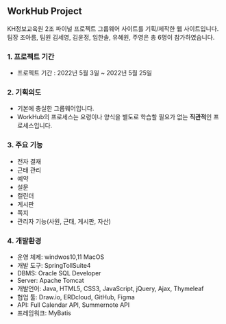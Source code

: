 ## WorkHub Project
KH정보교육원 2조 파이널 프로젝트 그룹웨어 사이트를 기획/제작한 웹 사이트입니다.<br/>
팀장 조아름, 팀원 김세영, 김윤정, 임한솔, 유혜원, 주영은 총 6명이 참가하였습니다.<br/>

### 1. 프로젝트 기간
- 프로젝트 기간 : 2022년 5월 3일 ~ 2022년 5월 25일
### 2. 기획의도
- 기본에 충실한 그룹웨어입니다.
- WorkHub의 프로세스는 요령이나 양식을 별도로 학습할 필요가 없는 **직관적**인 프로세스입니다.
### 3. 주요 기능
- 전자 결재
- 근태 관리
- 예약
- 설문
- 캘린더
- 게시판
- 쪽지
- 관리자 기능(사원, 근태, 게시판, 자산)
### 4. 개발환경
- 운영 체제: windwos10,11 MacOS
- 개발 도구: SpringTollSuite4
- DBMS: Oracle SQL Developer
- Server: Apache Tomcat
- 개발언어: Java, HTML5, CSS3, JavaScript, jQuery, Ajax, Thymeleaf
- 협업 툴: Draw.io, ERDcloud, GitHub, Figma
- API: Full Calendar API, Summernote API
- 프레임워크: MyBatis
